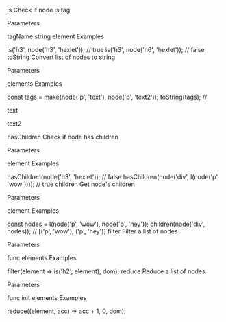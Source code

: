 is
Check if node is tag

Parameters

tagName string
element
Examples

is('h3', node('h3', 'hexlet')); // true
is('h3', node('h6', 'hexlet')); // false
toString
Convert list of nodes to string

Parameters

elements
Examples

const tags = make(node('p', 'text'), node('p', 'text2'));
toString(tags); // <p>text</p><p>text2</p>
hasChildren
Check if node has children

Parameters

element
Examples

hasChildren(node('h3', 'hexlet')); // false
hasChildren(node('div', l(node('p', 'wow')))); // true
children
Get node's children

Parameters

element
Examples

const nodes = l(node('p', 'wow'), node('p', 'hey'));
children(node('div', nodes)); // [('p', 'wow'), ('p', 'hey')]
filter
Filter a list of nodes

Parameters

func
elements
Examples

filter(element => is('h2', element), dom);
reduce
Reduce a list of nodes

Parameters

func
init
elements
Examples

reduce((element, acc) => acc + 1, 0, dom);
